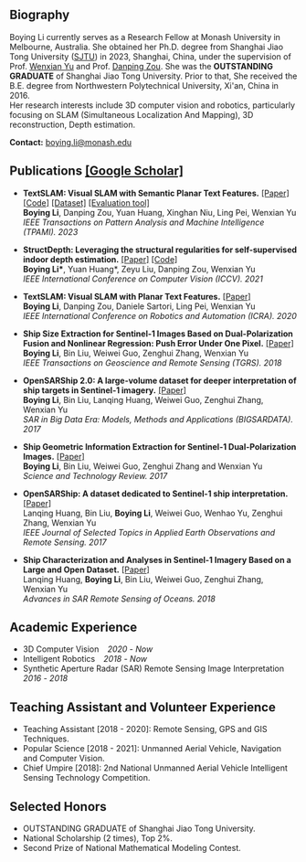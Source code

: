 ## Biography

Boying Li currently serves as a Research Fellow at Monash University in Melbourne, Australia. She obtained her Ph.D. degree from Shanghai Jiao Tong University ([SJTU](https://en.sjtu.edu.cn/)) in 2023, Shanghai, China, under the supervision of Prof. [Wenxian Yu](https://www.researchgate.net/profile/Wenxian-Yu) and Prof. [Danping Zou](https://drone.sjtu.edu.cn/dpzou/).
She was the **OUTSTANDING GRADUATE** of Shanghai Jiao Tong University.
Prior to that, She received the B.E. degree from Northwestern Polytechnical University, Xi'an, China in 2016.  
Her research interests include 3D computer vision and robotics, particularly focusing on SLAM (Simultaneous Localization And Mapping), 3D reconstruction, Depth estimation.
<!-- <p>([NWPU](https://en.nwpu.edu.cn/))</p> -->

**Contact:** [boying.li@monash.edu](boying.li@monash.edu)

## Publications [[Google Scholar]](https://scholar.google.com.hk/citations?user=hYrcIe0AAAAJ&hl=zh-CN&oi=ao)

- **TextSLAM: Visual SLAM with Semantic Planar Text Features.** [[Paper]](https://ieeexplore.ieee.org/abstract/document/10285400) [[Code]](https://github.com/SJTU-ViSYS/TextSLAM) [[Dataset]](https://github.com/SJTU-ViSYS/TextSLAM-Dataset/) [[Evaluation tool]](https://github.com/SJTU-ViSYS/SLAM_Evaluation/) <br>
**Boying Li**, Danping Zou, Yuan Huang, Xinghan Niu, Ling Pei, Wenxian Yu <br>
*IEEE Transactions on Pattern Analysis and Machine Intelligence (TPAMI). 2023*

- **StructDepth: Leveraging the structural regularities for self-supervised indoor depth estimation.** [[Paper]](https://arxiv.org/abs/2108.08574) [[Code]](https://github.com/SJTU-ViSYS/StructDepth) <br>
**Boying Li\***, Yuan Huang\*, Zeyu Liu, Danping Zou, Wenxian Yu <br>
*IEEE International Conference on Computer Vision (ICCV). 2021*

- **TextSLAM: Visual SLAM with Planar Text Features.** [[Paper]](https://arxiv.org/abs/1912.05002)<br>
**Boying Li**, Danping Zou, Daniele Sartori, Ling Pei, Wenxian Yu <br>
*IEEE International Conference on Robotics and Automation (ICRA). 2020*

- **Ship Size Extraction for Sentinel-1 Images Based on Dual-Polarization Fusion and Nonlinear Regression: Push Error Under One Pixel.** [[Paper]](https://ieeexplore.ieee.org/abstract/document/8392506/)<br>
**Boying Li**, Bin Liu, Weiwei Guo, Zenghui Zhang, Wenxian Yu <br>
*IEEE Transactions on Geoscience and Remote Sensing (TGRS). 2018* 

- **OpenSARShip 2.0: A large-volume dataset for deeper interpretation of ship targets in Sentinel-1 imagery.** [[Paper]](https://ieeexplore.ieee.org/abstract/document/8124929) <br>
**Boying Li**, Bin Liu, Lanqing Huang, Weiwei Guo, Zenghui Zhang, Wenxian Yu <br>
*SAR in Big Data Era: Models, Methods and Applications (BIGSARDATA). 2017* 

- **Ship Geometric Information Extraction for Sentinel-1 Dual-Polarization Images.** [[Paper]](https://www.cnki.com.cn/Article/CJFDTOTAL-KJDB201720017.htm) <br>
**Boying Li**, Bin Liu, Weiwei Guo, Zenghui Zhang and Wenxian Yu <br>
*Science and Technology Review. 2017*

- **OpenSARShip: A dataset dedicated to Sentinel-1 ship interpretation.** [[Paper]](https://ieeexplore.ieee.org/abstract/document/8067489)<br>
Lanqing Huang, Bin Liu, **Boying Li**, Weiwei Guo, Wenhao Yu, Zenghui Zhang, Wenxian Yu <br>
*IEEE Journal of Selected Topics in Applied Earth Observations and Remote Sensing. 2017* 

- **Ship Characterization and Analyses in Sentinel-1 Imagery Based on a Large and Open Dataset.** [[Paper]](https://www.taylorfrancis.com/chapters/edit/10.1201/9781351235822-11/ship-characterization-analyses-sentinel-1-imagery-based-large-open-dataset-lanqing-huang-boying-li-bin-liu-weiwei-guo-zenghui-zhang-wenxian-yu)<br>
Lanqing Huang, **Boying Li**, Bin Liu, Weiwei Guo, Zenghui Zhang, Wenxian Yu <br>
*Advances in SAR Remote Sensing of Oceans. 2018* 

## Academic Experience

- 3D Computer Vision &ensp; *2020* - *Now*
- Intelligent Robotics &ensp; *2018* - *Now*
- Synthetic Aperture Radar (SAR) Remote Sensing Image Interpretation &ensp;*2016* - *2018*

## Teaching Assistant and Volunteer Experience

- Teaching Assistant [2018 - 2020]: Remote Sensing, GPS and GIS Techniques.
- Popular Science [2018 - 2021]: Unmanned Aerial Vehicle, Navigation and Computer Vision.
- Chief Umpire [2018]: 2nd National Unmanned Aerial Vehicle Intelligent Sensing Technology Competition.

## Selected Honors
- OUTSTANDING GRADUATE of Shanghai Jiao Tong University.
- National Scholarship (2 times), Top 2%.
- Second Prize of National Mathematical Modeling Contest.





